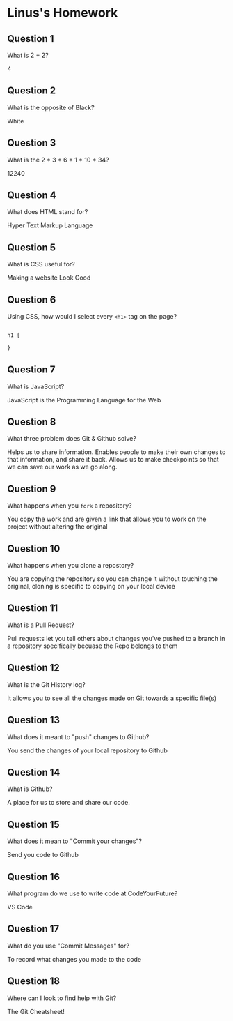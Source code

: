 # Linus's Homework

## Question 1

What is 2 + 2?

4

## Question 2

What is the opposite of Black?

White

## Question 3

What is the  2 * 3 * 6 * 1 * 10 * 34?

12240

## Question 4 

What does HTML stand for?

Hyper Text Markup Language

## Question 5

What is CSS useful for?

Making a website Look Good

## Question 6

Using CSS, how would I select every `<h1>` tag on the page?

```css

h1 {

}
```

## Question 7

What is JavaScript?

JavaScript is the Programming Language for the Web

## Question 8

What three problem does Git & Github solve?

Helps us to share information.
Enables people to make their own changes to that information, and share it back.
Allows us to make checkpoints so that we can save our work as we go along.

## Question 9

What happens when you `fork` a repository?

You copy the work and are given a link that allows you to work on the project without altering the original

## Question 10 

What happens when you clone a repostory?

You are copying the repository so you can change it without touching the original, cloning is specific to copying on your local device

## Question 11

What is a Pull Request?

Pull requests let you tell others about changes you've pushed to a branch in a repository specifically becuase the Repo belongs to them

## Question 12

What is the Git History log?

It allows you to see all the changes made on Git towards a specific file(s)

## Question 13

What does it meant to "push" changes to Github?

You send the changes of your local repository to Github

## Question 14

What is Github?

A place for us to store and share our code.

## Question 15

What does it mean to "Commit your changes"?

Send you code to Github

## Question 16

What program do we use to write code at CodeYourFuture?

VS Code

## Question 17

What do you use "Commit Messages" for?

To record what changes you made to the code

## Question 18

Where can I look to find help with Git?

The Git Cheatsheet!
